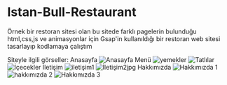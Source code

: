 # Istan-Bull-Restaurant
Örnek bir restoran sitesi olan bu sitede farklı pagelerin bulunduğu html,css,js ve animasyonlar için Gsap'in kullanıldığı bir restoran web sitesi tasarlayıp kodlamaya çalıştım

Siteyle ilgili görseller:
                                                Anasayfa
![Anasayfa](https://github.com/8oraa/Istan-Bull-Food-Company/assets/115693805/8ab7a8f5-a1dd-44ee-a1a7-c9220fe3133b)
                                                  Menü
![yemekler](https://github.com/8oraa/Istan-Bull-Food-Company/assets/115693805/40a216b3-e054-4426-a44c-4fabccf3555b)
![Tatlılar](https://github.com/8oraa/Istan-Bull-Food-Company/assets/115693805/403c8540-0d3a-4e0f-885c-34c6ba84971f)
![İçecekler](https://github.com/8oraa/Istan-Bull-Food-Company/assets/115693805/9398b6be-89f4-418a-873d-27608042cb96)
                                                  İletişim
![iletişim1](https://github.com/8oraa/Istan-Bull-Food-Company/assets/115693805/631efd90-26e8-467c-bcc7-496703bf5c16)
![İletişim2jpg](https://github.com/8oraa/Istan-Bull-Food-Company/assets/115693805/db6f8d2b-8389-4aca-b276-e75db24b5103)
                                                  Hakkımızda
![Hakkımızda 1](https://github.com/8oraa/Istan-Bull-Food-Company/assets/115693805/7b784304-9b09-4a99-91f2-8916765d6a90)
![hakkımızda 2](https://github.com/8oraa/Istan-Bull-Food-Company/assets/115693805/245ad045-d334-4dc3-a6a2-d6597688dc0a)
![Hakkımızda 3](https://github.com/8oraa/Istan-Bull-Food-Company/assets/115693805/510509c0-3525-4ad6-aca9-a823e4abb96e)
